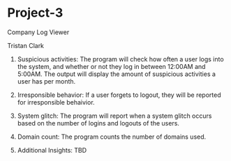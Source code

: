 # Project-3
Company Log Viewer

Tristan Clark

1. Suspicious activities:
The program will check how often a user logs into the system, and whether or not they log in between 12:00AM and 5:00AM. The output will display the amount of suspicious activities a user has per month.

2. Irresponsible behavior:
If a user forgets to logout, they will be reported for irresponsible behaivior.

3. System glitch:
The program will report when a system glitch occurs based on the number of logins and logouts of the users.

4. Domain count:
The program counts the number of domains used.

5. Additional Insights:
TBD

